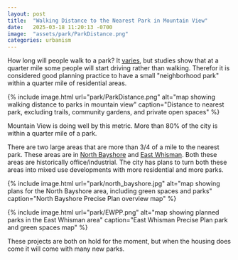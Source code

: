 ```yaml
---
layout: post
title:  "Walking Distance to the Nearest Park in Mountain View"
date:   2025-03-18 11:20:13 -0700
image:  "assets/park/ParkDistance.png"
categories: urbanism
---
```


How long will people walk to a park?
It [varies](https://www.smartcitiesdive.com/ex/sustainablecitiescollective/pedestrians-and-park-planning-how-far-will-people-walk/24937/), but studies show that at a quarter mile some people will start driving rather than walking.
Therefor it is considered good planning practice to have a small "neighborhood park" within a quarter mile of residential areas.

{% include image.html
  url="park/ParkDistance.png"
  alt="map showing walking distance to parks in mountain view"
  caption="Distance to nearest park, excluding trails, community gardens, and private open spaces"
%}

Mountain View is doing well by this metric.
More than 80% of the city is within a quarter mile of a park.

There are two large areas that are more than 3/4 of a mile to the nearest park.
These areas are in [North Bayshore](https://www.mountainview.gov/our-city/departments/community-development/planning/active-projects/google-projects/north-bayshore-master-plan) and [East Whisman](https://www.mountainview.gov/home/showpublisheddocument/2310/638143387078230000).
Both these areas are historically office/industrial.
The city has plans to turn both these areas into mixed use developments with more residential and more parks.

{% include image.html
  url="park/north_bayshore.jpg"
  alt="map showing plans for the North Bayshore area, including green spaces and parks"
  caption="North Bayshore Precise Plan overview map"
%}

{% include image.html
  url="park/EWPP.png"
  alt="map showing planned parks in the East Whisman area"
  caption="East Whisman Precise Plan park and green spaces map"
%}

These projects are both on hold for the moment, but when the housing does come it will come with many new parks.
